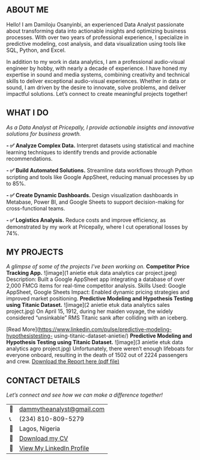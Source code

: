 <!--Section 1: Introduce your self-->
## ABOUT ME
Hello! I am Damiloju Osanyinbi, an experienced Data Analyst passionate about transforming data into actionable insights and optimizing business processes. With over two years of professional experience, I specialize in predictive modeling, cost analysis, and data visualization using tools like SQL, Python, and Excel.

In addition to my work in data analytics, I am a professional audio-visual engineer by hobby, with nearly a decade of experience. I have honed my expertise in sound and media systems, combining creativity and technical skills to deliver exceptional audio-visual experiences. Whether in data or sound, I am driven by the desire to innovate, solve problems, and deliver impactful solutions. Let’s connect to create meaningful projects together!
<!--Mention your top/relevant skills here - core and soft skills-->
## WHAT I DO
*As a Data Analyst at Pricepally, I provide actionable insights and innovative solutions for business growth.*

**- ✅ Analyze Complex Data.**
Interpret datasets using statistical and machine learning techniques to identify trends and provide actionable recommendations.

**- ✅ Build Automated Solutions.**
Streamline data workflows through Python scripting and tools like Google AppSheet, reducing manual processes by up to 85%.

**- ✅ Create Dynamic Dashboards.**
Design visualization dashboards in Metabase, Power BI, and Google Sheets to support decision-making for cross-functional teams.

**- ✅ Logistics Analysis.**
Reduce costs and improve efficiency, as demonstrated by my work at Pricepally, where I cut operational losses by 74%.
<!--Section 2: List 3-4 key projects-->
## MY PROJECTS
*A glimpse of some of the projects I've been working on.*
**Competitor Price Tracking App.**
![image](1 anietie etuk data analytics car project.jpeg)
Description: Built a Google AppSheet app integrating a database of over 2,000 FMCG items for real-time competitor analysis.
Skills Used: Google AppSheet, Google Sheets
Impact: Enabled dynamic pricing strategies and improved market positioning.
**Predictive Modeling and Hypothesis Testing using Titanic Dataset.**
![image](2 anietie etuk data analytics sales project.jpg)
On April 15, 1912, during her maiden voyage, the widely considered
“unsinkable” RMS Titanic sank after colliding with an iceberg.

[Read More](https://www.linkedin.com/pulse/predictive-modeling-hypothesistesting-
using-titanic-dataset-anietie/)
**Predictive Modeling and Hypothesis Testing using Titanic Dataset.**
![image](3 anietie etuk data analytics agro project.jpg)
Unfortunately, there weren’t enough lifeboats for everyone onboard, resulting
in the death of 1502 out of 2224 passengers and crew.
<a href="17 How to Present Data to Executives by Anietie Etuk.pdf">Download
the Report here (pdf file)</a>
## CONTACT DETAILS
*Let’s connect and see how we can make a difference together!*
<table>
<tbody>
<tr>
<td>📧</td>
<td><a
href="mailto:dammytheanalyst@gmail.com">dammytheanalyst@gmail.com</a></td>
</tr>
<tr>
<td>📞</td>
<td>(234) 810-809-5279</td>
</tr>
<tr>
<td>📌</td>
<td>Lagos, Nigeria</td>
</tr>
<tr>
<td>📂</td>
<td><a
href="https://etuk123456.github.io/portfolio1/docs/Profile.pdf">Download my
CV</a></td>
</tr>
<tr>
<td>🔗</td>
<td><a href="https://linkedin.com/in/osanyinbidamiloju">View My LinkedIn Profile</a></td>
</tr>

